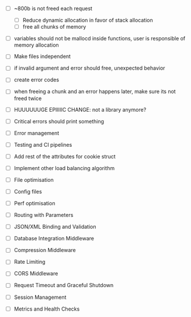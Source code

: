 - [ ] ~800b is not freed each request
    - [ ] Reduce dynamic allocation in favor of stack allocation
    - [ ] free all chunks of memory

- [ ] variables should not be mallocd inside functions, user is responsible of memory allocation

- [ ] Make files independent
- [ ] if invalid argument and error should free, unexpected behavior
- [ ] create error codes
- [ ] when freeing a chunk and an error happens later, make sure its not freed twice
- [ ] HUUUUUUGE EPIIIIIC CHANGE: not a library anymore?



- [ ] Critical errors should print something
- [ ] Error management
- [ ] Testing and CI pipelines
- [ ] Add rest of the attributes for cookie struct
- [ ] Implement other load balancing algorithm
- [ ] File optimisation
- [ ] Config files
- [ ] Perf optimisation
- [ ] Routing with Parameters
- [ ] JSON/XML Binding and Validation
- [ ] Database Integration Middleware
- [ ] Compression Middleware
- [ ] Rate Limiting
- [ ] CORS Middleware
- [ ] Request Timeout and Graceful Shutdown
- [ ] Session Management
- [ ] Metrics and Health Checks
